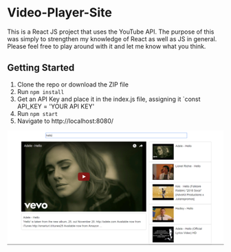 # Video-Player-Site
This is a React JS project that uses the YouTube API. The purpose of this was simply to strengthen my knowledge of React as well as JS in general. Please feel free to play around with it and let me know what you think.
## Getting Started
1. Clone the repo or download the ZIP file
2. Run `npm install`
3. Get an API Key and place it in the index.js file, assigning it `const API_KEY = 'YOUR API KEY' 
3. Run `npm start`
4. Navigate to http://localhost:8080/

![ScreenShot](Screenshot.PNG)
